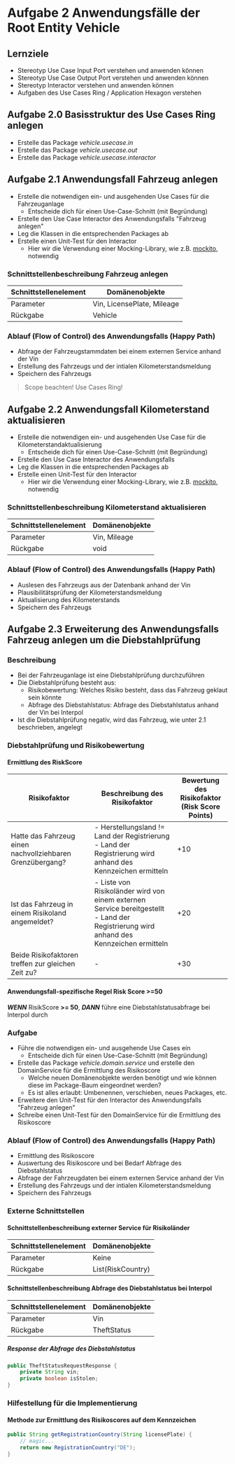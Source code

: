# Aufgabe 2 Anwendungsfälle der Root Entity Vehicle

## Lernziele

- Stereotyp Use Case Input Port verstehen und anwenden können
- Stereotyp Use Case Output Port verstehen und anwenden können
- Stereotyp Interactor verstehen und anwenden können
- Aufgaben des Use Cases Ring / Application Hexagon verstehen

## Aufgabe 2.0 Basisstruktur des Use Cases Ring anlegen

- Erstelle das Package _vehicle.usecase.in_
- Erstelle das Package _vehicle.usecase.out_
- Erstelle das Package _vehicle.usecase.interactor_

## Aufgabe 2.1 Anwendungsfall Fahrzeug anlegen

- Erstelle die notwendigen ein- und ausgehenden Use Cases für die Fahrzeuganlage
  - Entscheide dich für einen Use-Case-Schnitt (mit Begründung)
- Erstelle den Use Case Interactor des Anwendungsfalls "Fahrzeug anlegen"
- Leg die Klassen in die entsprechenden Packages ab
- Erstelle einen Unit-Test für den Interactor
  - Hier wir die Verwendung einer Mocking-Library, wie z.B. [mockito](https://site.mockito.org/), notwendig

### Schnittstellenbeschreibung Fahrzeug anlegen 

| Schnittstellenelement | Domänenobjekte             |
|-----------------------|----------------------------|
| Parameter             | Vin, LicensePlate, Mileage |
| Rückgabe              | Vehicle                    |

### Ablauf (Flow of Control) des Anwendungsfalls (Happy Path)

- Abfrage der Fahrzeugstammdaten bei einem externen Service anhand der Vin
- Erstellung des Fahrzeugs und der intialen Kilometerstandsmeldung
- Speichern des Fahrzeugs

> Scope beachten! Use Cases Ring!

## Aufgabe 2.2 Anwendungsfall Kilometerstand aktualisieren

- Erstelle die notwendigen ein- und ausgehenden Use Case für die Kilometerstandaktualisierung
  - Entscheide dich für einen Use-Case-Schnitt (mit Begründung)
- Erstelle den Use Case Interactor des Anwendungsfalls
- Leg die Klassen in die entsprechenden Packages ab
- Erstelle einen Unit-Test für den Interactor
  - Hier wir die Verwendung einer Mocking-Library, wie z.B. [mockito](https://site.mockito.org/), notwendig

### Schnittstellenbeschreibung Kilometerstand aktualisieren

| Schnittstellenelement | Domänenobjekte           |
|-----------------------|--------------------------|
| Parameter             | Vin, Mileage             |
| Rückgabe              | void                     |

### Ablauf (Flow of Control) des Anwendungsfalls (Happy Path)

- Auslesen des Fahrzeugs aus der Datenbank anhand der Vin 
- Plausibilitätsprüfung der Kilometerstandsmeldung
- Aktualisierung des Kilometerstands
- Speichern des Fahrzeugs

## Aufgabe 2.3 Erweiterung des Anwendungsfalls Fahrzeug anlegen um die Diebstahlprüfung

### Beschreibung

- Bei der Fahrzeuganlage ist eine Diebstahlprüfung durchzuführen
- Die Diebstahlprüfung besteht aus: 
  - Risikobewertung: Welches Risiko besteht, dass das Fahrzeug geklaut sein könnte
  - Abfrage des Diebstahlstatus: Abfrage des Diebstahlstatus anhand der Vin bei Interpol
- Ist die Diebstahlprüfung negativ, wird das Fahrzeug, wie unter 2.1 beschrieben, angelegt
  
### Diebstahlprüfung und Risikobewertung

#### Ermittlung des RiskScore

| Risikofaktor                                              | Beschreibung des Risikofaktor                                                                                                              | Bewertung des Risikofaktor<br> (Risk Score Points) |
|-----------------------------------------------------------|--------------------------------------------------------------------------------------------------------------------------------------------|----------------------------------------------------|
| Hatte das Fahrzeug einen nachvollziehbaren Grenzübergang? | - Herstellungsland != Land der Registrierung<br> - Land der Registrierung wird anhand des Kennzeichen ermitteln                            | +10                                                |
| Ist das Fahrzeug in einem Risikoland angemeldet?          | - Liste von Risikoländer wird von einem externen Service bereitgestellt<br> - Land der Registrierung wird anhand des Kennzeichen ermitteln | +20                                                |
| Beide Risikofaktoren treffen zur gleichen Zeit zu?        | -                                                                                                                                          | +30                                                |

#### Anwendungsfall-spezifische Regel Risk Score >=50

**_WENN_** RisikScore **>= 50**, **_DANN_** führe eine Diebstahlstatusabfrage bei Interpol durch

### Aufgabe

- Führe die notwendigen ein- und ausgehende Use Cases ein
  - Entscheide dich für einen Use-Case-Schnitt (mit Begründung)
- Erstelle das Package _vehicle.domain.service_ und erstelle den DomainService für die Ermittlung des Risikoscore
  - Welche neuen Domänenobjekte werden benötigt und wie können diese im Package-Baum eingeordnet werden?
  - Es ist alles erlaubt: Umbenennen, verschieben, neues Packages, etc.
- Erweitere den Unit-Test für den Interactor des Anwendungsfalls "Fahrzeug anlegen"
- Schreibe einen Unit-Test für den DomainService für die Ermittlung des Risikoscore

### Ablauf (Flow of Control) des Anwendungsfalls (Happy Path)

- Ermittlung des Risikoscore
- Auswertung des Risikoscore und bei Bedarf Abfrage des Diebstahlstatus
- Abfrage der Fahrzeugdaten bei einem externen Service anhand der Vin
- Erstellung des Fahrzeugs und der intialen Kilometerstandsmeldung
- Speichern des Fahrzeugs

### Externe Schnittstellen

#### Schnittstellenbeschreibung externer Service für Risikoländer

| Schnittstellenelement | Domänenobjekte    |
|-----------------------|-------------------|
| Parameter             | Keine             |
| Rückgabe              | List(RiskCountry) |

#### Schnittstellenbeschreibung Abfrage des Diebstahlstatus bei Interpol

| Schnittstellenelement | Domänenobjekte |
|-----------------------|----------------|
| Parameter             | Vin            |
| Rückgabe              | TheftStatus    |

##### Response der Abfrage des Diebstahlstatus

```java
public TheftStatusRequestResponse {
    private String vin;
    private boolean isStolen;
}
```

### Hilfestellung für die Implementierung

#### Methode zur Ermittlung des Risikoscores auf dem Kennzeichen

```java
public String getRegistrationCountry(String licensePlate) {
    // magic...
    return new RegistrationCountry("DE");
}
```